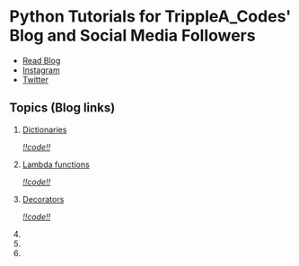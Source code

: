 # Python Tutorials for TrippleA_Codes' Blog and Social Media Followers

-   [Read Blog](https://medium.com/@albertashaba.a)
-   [Instagram](https://www.instagram.com/tripplea_codes/)
-   [Twitter](https://twitter.com/ashabaheebwa)

## Topics (Blog links)

1. [Dictionaries](https://medium.com/@albertashaba.a/python-tutorial-dictionaries-and-how-to-use-them-70cf028a7b0d)

    _[!!code!!](https://github.com/TrippleA-Ashaba/tripplea_codes_tutorials/blob/main/dictionaries/dictionaries.ipynb)_

2. [Lambda functions](https://medium.com/@albertashaba.a/mastering-python-lambdas-unveiling-the-power-of-compact-functionality-192664d3e7fc)

    _[!!code!!](https://github.com/TrippleA-Ashaba/tripplea_codes_tutorials/blob/main/lambda-functions/lambdas.ipynb)_

3. [Decorators](https://medium.com/@albertashaba.a/beyond-ordinary-functions-unveiling-the-decorator-design-pattern-1e98a2fcab51)

    _[!!code!!](https://github.com/TrippleA-Ashaba/tripplea_codes_tutorials/blob/main/decorators/decorators.ipynb)_
    
4. 
5. 
6. 

    
